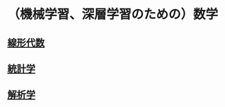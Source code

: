 # （機械学習、深層学習のための）数学

## [線形代数](01_linear_algebra.md)

## [統計学](02_statistics.md)

## [解析学](03_mathematical_analysis.md)